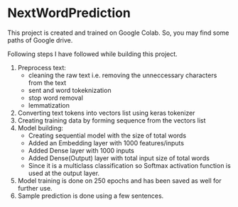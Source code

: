 # NextWordPrediction

This project is created and trained on Google Colab. So, you may find some paths of Google drive.

Following steps I have followed while building this project.
  1. Preprocess text:
      * cleaning the raw text i.e. removing the unneccessary characters from the text
      * sent and word tokeknization
      * stop word removal
      * lemmatization
  2. Converting text tokens into vectors list using keras tokenizer
  3. Creating training data by forming sequence from the vectors list
  4. Model building:
      * Creating sequential model with the size of total words
      * Added an Embedding layer with 1000 features/inputs
      * Added Dense layer with 1000 inputs
      * Added Dense(Output) layer with total input size of total words
      * Since it is a multiclass classification so Softmax activation function is used at the output layer.
  5. Model training is done on 250 epochs and has been saved as well for further use.
  6. Sample prediction is done using a few sentences.
  
